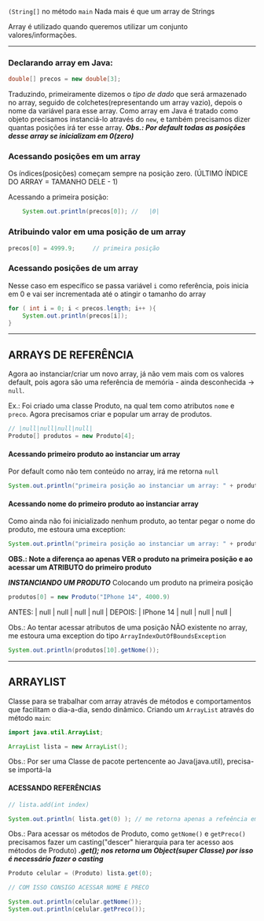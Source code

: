 `(String[]` no método `main`
Nada mais é que um array de Strings

Array é utilizado quando queremos utilizar um conjunto valores/informações.

---
### Declarando array em Java:
```java
double[] precos = new double[3];
```
Traduzindo, primeiramente dizemos o _tipo de dado_ que será armazenado no array, seguido de colchetes(representando um array vazio), depois o nome da variável para esse array. Como array em Java é tratado como objeto precisamos instanciá-lo através do `new`, e também precisamos dizer quantas posições irá ter esse array.
_**Obs.: Por default todas as posições desse array se inicializam em 0(zero)**_

### Acessando posições em um array
Os índices(posições) começam sempre na posição zero.
(ÚLTIMO ÍNDICE DO ARRAY = TAMANHO DELE - 1)

Acessando a primeira posição:
```java
	System.out.println(precos[0]); //   |0|
```

### Atribuindo valor em uma posição de um array
```java
precos[0] = 4999.9;     // primeira posição
```

### Acessando posições de um array
Nesse caso em específico se passa variável `i` como referência, pois inicia em 0 e vai ser incrementada até o atingir o tamanho do array
```java
for ( int i = 0; i < precos.length; i++ ){  
    System.out.println(precos[i]);
}
```

---
## ARRAYS DE REFERÊNCIA
Agora ao instanciar/criar um novo array, já não vem mais com os valores default, pois agora são uma referência de memória - ainda desconhecida -> `null`.

Ex.: Foi criado uma classe Produto, na qual tem como atributos `nome` e `preco`. Agora precisamos criar e popular um array de produtos.

```java
// |null|null|null|null|
Produto[] produtos = new Produto[4];
```

#### Acessando primeiro produto ao instanciar um array
Por default como não tem conteúdo no array, irá me retorna `null`

```java
System.out.println("primeira posição ao instanciar um array: " + produtos[0]); // null
```

#### Acessando nome do primeiro produto ao instanciar array
Como ainda não foi inicializado nenhum produto, ao tentar pegar o nome do produto, me estoura uma exception:

```java
System.out.println("primeira posição ao instanciar um array: " + produtos[0].getNome()); // NullPointerException
```

**OBS.: Note a diferença ao apenas VER o produto na primeira posição e ao acessar um ATRIBUTO do primeiro produto**

_**INSTANCIANDO UM PRODUTO**_
Colocando um produto na primeira posição
```java
produtos[0] = new Produto("IPhone 14", 4000.9)
```

ANTES: | null | null | null | null |
DEPOIS: | IPhone 14 | null | null | null |

Obs.:
Ao tentar acessar atributos de uma posição NÃO existente no array, me estoura uma exception do tipo `ArrayIndexOutOfBoundsException`
```java
System.out.println(produtos[10].getNome());
```
---

## ARRAYLIST
Classe para se trabalhar com array através de métodos e comportamentos que facilitam o dia-a-dia, sendo dinâmico.
Criando um `ArrayList` através do método `main`:

```java
import java.util.ArrayList;

ArrayList lista = new ArrayList();
```
Obs.: Por ser uma Classe de pacote pertencente ao Java(java.util), precisa-se importá-la

#### ACESSANDO REFERÊNCIAS
```java
// lista.add(int index)

System.out.println( lista.get(0) ); // me retorna apenas a refeência em memória da 1° posição
```

Obs.: Para acessar os métodos de Produto, como `getNome()` e `getPreco()` precisamos fazer um casting("descer" hierarquia para ter acesso aos métodos de Produto)
_**.get(); nos retorna um Object(super Classe) por isso é necessário fazer o casting**_

```java
Produto celular = (Produto) lista.get(0);

// COM ISSO CONSIGO ACESSAR NOME E PRECO

System.out.println(celular.getNome());
System.out.println(celular.getPreco());
```
